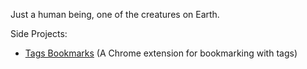 Just a human being, one of the creatures on Earth.

Side Projects:


- [Tags Bookmarks](https://chromewebstore.google.com/detail/tags-bookmarks/amlimhkmamibdpefmihiifoapeodhagc) (A Chrome extension for bookmarking with tags)
